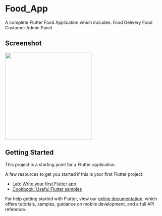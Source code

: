 # Food_App

A complete Flutter Food Application.which includes:
Food Delivery
Food Customer
Admin Panel

## Screenshot
<img src='https://user-images.githubusercontent.com/73393935/128054408-c3780f45-5bc9-4d9e-b34b-2aae0ed044c0.jpeg' width=280/>    

## Getting Started

This project is a starting point for a Flutter application.

A few resources to get you started if this is your first Flutter project:

- [Lab: Write your first Flutter app](https://flutter.dev/docs/get-started/codelab)
- [Cookbook: Useful Flutter samples](https://flutter.dev/docs/cookbook)

For help getting started with Flutter, view our
[online documentation](https://flutter.dev/docs), which offers tutorials,
samples, guidance on mobile development, and a full API reference.
